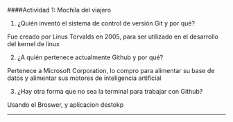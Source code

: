 ####Actividad 1: Mochila del viajero

1. ¿Quién inventó el sistema de control de versión Git y por qué?

Fue creado por Linus Torvalds en 2005, para ser utilizado en el desarrollo del kernel de linux

2. ¿A quién pertenece actualmente Github y por qué?

Pertenece a Microsoft Corporation, lo compro para alimentar su base de datos y alimentar sus motores de inteligencia artificial

3. ¿Hay otra forma que no sea la terminal para trabajar con Github?

Usando el Broswer, y aplicacion destokp

----




